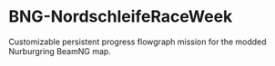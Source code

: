 # BNG-NordschleifeRaceWeek
Customizable persistent progress flowgraph mission for the modded Nurburgring BeamNG map.
